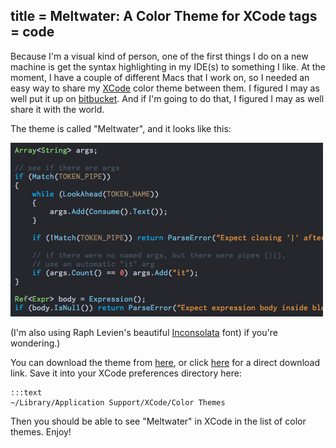 title = Meltwater: A Color Theme for XCode
tags = code
---
Because I'm a visual kind of person, one of the first things I do on a new
machine is get the syntax highlighting in my IDE(s) to something I like. At
the moment, I have a couple of different Macs that I work on, so I needed an
easy way to share my [XCode](http://en.wikipedia.org/wiki/Xcode) color theme between them. I figured I may as
well put it up on [bitbucket](http://www.bitbucket.org). And if I'm going to do that, I figured I
may as well share it with the world.

The theme is called "Meltwater", and it looks like this:

<img alt="Screenshot of the Meltwater color theme" src="image/2010/07/meltwater.gif" class="framed"/>

(I'm also using Raph Levien's beautiful [Inconsolata](http://www.levien.com/type/myfonts/inconsolata.html) font) if you're
wondering.)

You can download the theme from [here](http://bitbucket.org/munificent/support/src/tip/xcode/themes/), or click [here](http://bitbucket.org/munificent/support/raw/fcef2059a901/xcode/themes/Meltwater.xccolortheme) for a direct
download link. Save it into your XCode preferences directory here:

    :::text
    ~/Library/Application Support/XCode/Color Themes

Then you should be able to see "Meltwater" in XCode in the list of color
themes. Enjoy!
